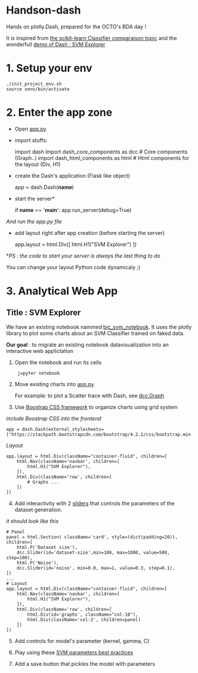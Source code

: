 Handson-dash
===
Hands on plotly.Dash, prepared for the OCTO's BDA day !

It is inspired from [the scikit-learn Classifier comparaison topic](https://scikit-learn.org/stable/auto_examples/classification/plot_classifier_comparison.html#sphx-glr-auto-examples-classification-plot-classifier-comparison-py)
and the wonderfull [demo of Dash : SVM Explorer](https://dash-gallery.plotly.host/dash-svm)

# 1. Setup your env

	./init_project_env.sh
	source venv/bin/activate

# 2. Enter the app zone

 - Open [app.py](./app.py)
 - import stuffs:


	import dash
	import dash_core_components as dcc # Core components (Graph..)
	import dash_html_components as html   # Html components for the layout (Div, H1)

 - create the Dash's application (Flask like object)


	app = dash.Dash(__name__)
    
 - start the server*
 
 
    if __name__ == '__main__':
        app.run_server(debug=True)
        

*And run the app.py file*

 - add layout right after app creation (before starting the server)
 
 
	app.layout = html.Div([
		html.H1("SVM Explorer")
	])
    
    
**PS : the code to start your server is always the last thing to do*

You can change your layout Python code dynamicaly ;)

# 3. Analytical Web App
    
## Title : SVM Explorer

We have an existing notebook nammed [bjc_svm_notebook](bjc_svm_exploration.ipynb).
It uses the plotly library to plot some charts about an SVM Classifier trained on faked data.

**Our goal** : to migrate an existing notebook datavisualization 
into an interactive web applictation

1. Open the notebook and run its cells

        jupyter notebook

2. Move existing charts into [app.py](app_solution.py)

    For example: to plot a Scatter trace with Dash, see [dcc.Graph](https://dash.plot.ly/dash-core-components)
    
3. Use [Boostrap CSS framework](https://getbootstrap.com/docs/4.2/layout/overview/) to organize charts using grid system   

*include Boostrap CSS into the frontend*

    app = dash.Dash(external_stylesheets=["https://stackpath.bootstrapcdn.com/bootstrap/4.2.1/css/bootstrap.min.css"])

*Layout*

    app.layout = html.Div(className="container-fluid", children=[
        html.Nav(className='navbar', children=[
            html.H1("SVM Explorer"),
        ]),
        html.Div(className='row', children=[
            # Graphs ...
        ])
    ])

4. Add interactivity with 2 [sliders](https://dash.plot.ly/dash-core-components/slider)
 that controls the parameters of the dataset generation.
 
*it should look like this*

	# Panel
	panel = html.Section( className='card', style=(dict(padding=20)), children=[
        html.P('Dataset size'),
        dcc.Slider(id='dataset-size',min=100, max=1000, value=500, step=100),
        html.P('Noise'),
        dcc.Slider(id='noise', min=0.0, max=1, value=0.3, step=0.1),
	])
	...
	# Layout
	app.layout = html.Div(className="container-fluid", children=[
        html.Nav(className='navbar', children=[
            html.H1("SVM Explorer"),
        ]),
        html.Div(className='row', children=[
            html.Div(id='graphs', className="col-10"),
            html.Div(className='col-2', children=panel)
        ])
    ])

5. Add controls for model's parameter (kernel, gamma, C)

6. Play using these [SVM parameters best practices](https://www.csie.ntu.edu.tw/~cjlin/papers/guide/guide.pdf)

7. Add a save button that pickles the model with parameters
